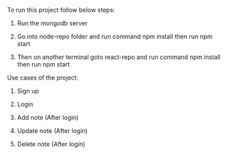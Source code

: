 To run this project follow below steps:

1. Run the mongodb server

2. Go into node-repo folder and run command npm install then run npm start

3. Then on another terminal goto react-repo and run command npm install then run npm start

Use cases of the project:

1. Sign up

2. Login

3. Add note (After login)

4. Update note (After login)

5. Delete note (After login)